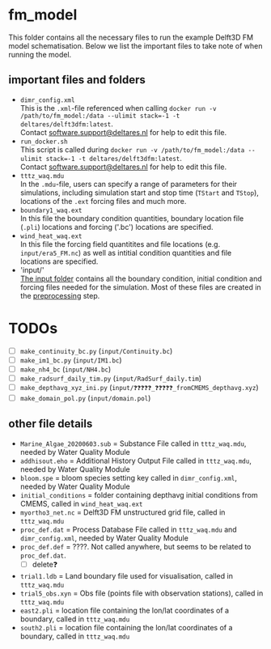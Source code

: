 # fm_model

This folder contains all the necessary files to run the example Delft3D FM model schematisation. Below we list the important files to take note of when running the model.

## important files and folders
* `dimr_config.xml` \
    This is the `.xml`-file referenced when calling `docker run -v /path/to/fm_model:/data --ulimit stack=-1 -t deltares/delft3dfm:latest`. \
    Contact software.support@deltares.nl for help to edit this file.
* `run_docker.sh` \
    This script is called during `docker run -v /path/to/fm_model:/data --ulimit stack=-1 -t deltares/delft3dfm:latest`. \
    Contact software.support@deltares.nl for help to edit this file.
* `tttz_waq.mdu` \
    In the `.mdu`-file, users can specify a range of parameters for their simulations, including simulation start and stop time (`TStart` and `TStop`),  locations of the `.ext` forcing files and much more.
* `boundary1_waq.ext` \
    In this file the boundary condition quantities, boundary location file (`.pli`) locations and forcing ('.bc') locations are specified.
* `wind_heat_waq.ext` \
    In this file the forcing field quantitites and file locations (e.g. `input/era5_FM.nc`) as well as intitial condition quantities and file locations are specified.
* 'input/' \
    [The input folder](https://github.com/c-scale-community/use-case-hisea/tree/main/fm_model/input) contains all the boundary condition, initial condition and forcing files needed for the simulation. Most of these files are created in the [preprocessing](https://github.com/c-scale-community/use-case-hisea/tree/main/scripts/preprocessing) step.

# TODOs

- [ ] `make_continuity_bc.py` (`input/Continuity.bc`)
- [ ] `make_im1_bc.py` (`input/IM1.bc`)
- [ ] `make_nh4_bc` (`input/NH4.bc`)
- [ ] `make_radsurf_daily_tim.py` (`input/RadSurf_daily.tim`)
- [ ] `make_depthavg_xyz_ini.py` (`input/❓❓❓❓❓_❓❓❓❓❓_fromCMEMS_depthavg.xyz`)
- [ ] `make_domain_pol.py` (`input/domain.pol`)

## other file details

* `Marine_Algae_20200603.sub` = Substance File called in `tttz_waq.mdu`, needed by Water Quality Module
* `addhisout.eho` = Additional History Output File called in `tttz_waq.mdu`, needed by Water Quality Module
* `bloom.spe` = bloom species setting key called in `dimr_config.xml`, needed by Water Quality Module
* `initial_conditions` = folder containing depthavg initial conditions from CMEMS, called in `wind_heat_waq.ext`
* `myortho3_net.nc` = Delft3D FM unstructured grid file, called in `tttz_waq.mdu`
* `proc_def.dat` = Process Database File called in `tttz_waq.mdu` and `dimr_config.xml`, needed by Water Quality Module
* `proc_def.def` = ????. Not called anywhere, but seems to be related to `proc_def.dat`.
    - [ ] delete❓
* `trial1.ldb` = Land boundary file used for visualisation, called in `tttz_waq.mdu`
* `trial5_obs.xyn` = Obs file (points file with observation stations), called in `tttz_waq.mdu`
* `east2.pli` = location file containing the lon/lat coordinates of a boundary, called in `tttz_waq.mdu`
* `south2.pli` = location file containing the lon/lat coordinates of a boundary, called in `tttz_waq.mdu`
